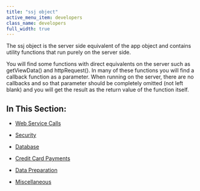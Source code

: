 ```yaml
---
title: "ssj object"
active_menu_item: developers
class_name: developers
full_width: true
---
```



The ssj object is the server side equivalent of the app object and contains utility functions that run purely on the server side.

You will find some functions with direct equivalents on the server such as getViewData() and httpRequest(). In many of these functions you will find a callback function as a parameter. When running on the server, there are no callbacks and so that parameter should be completely omitted (not left blank) and you will get the result as the return value of the function itself.

## In This Section:

 - [Web Service Calls](web-service-calls/index)

 - [Security](security/index)

 - [Database](database/index)

 - [Credit Card Payments](credit-card-payments/index)

 - [Data Preparation](data-preparation)

 - [Miscellaneous](miscellaneous/index)

